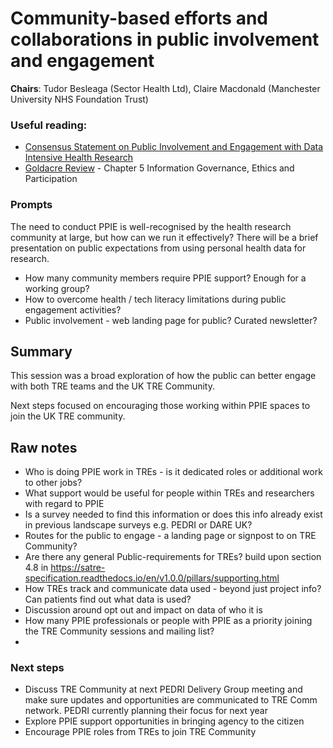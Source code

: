# Community-based efforts and collaborations in public involvement and engagement

**Chairs**: Tudor Besleaga (Sector Health Ltd), Claire Macdonald (Manchester University NHS Foundation Trust)

### Useful reading:

- [Consensus Statement on Public Involvement and Engagement with Data Intensive Health Research](https://ijpds.org/article/view/586/2829)
- [Goldacre Review](https://assets.publishing.service.gov.uk/government/uploads/system/uploads/attachment_data/file/1067053/goldacre-review-using-health-data-for-research-and-analysis.pdf) - Chapter 5 Information Governance, Ethics and Participation

### Prompts

The need to conduct PPIE is well-recognised by the health research community at large, but how can we run it effectively?
There will be a brief presentation on public expectations from using personal health data for research.

- How many community members require PPIE support? Enough for a working group?
- How to overcome health / tech literacy limitations during public engagement activities?
- Public involvement - web landing page for public? Curated newsletter?

## Summary

This session was a broad exploration of how the public can better engage with both TRE teams and the UK TRE Community.

Next steps focused on encouraging those working within PPIE spaces to join the UK TRE community.

## Raw notes

- Who is doing PPIE work in TREs - is it dedicated roles or additional work to other jobs?
- What support would be useful for people within TREs and researchers with regard to PPIE
- Is a survey needed to find this information or does this info already exist in previous landscape surveys e.g. PEDRI or DARE UK?
- Routes for the public to engage - a landing page or signpost to on TRE Community?
- Are there any general Public-requirements for TREs?
  build upon section 4.8 in https://satre-specification.readthedocs.io/en/v1.0.0/pillars/supporting.html
- How TREs track and communicate data used - beyond just project info? Can patients find out what data is used?
- Discussion around opt out and impact on data of who it is
- How many PPIE professionals or people with PPIE as a priority joining the TRE Community sessions and mailing list?
-

### Next steps

- Discuss TRE Community at next PEDRI Delivery Group meeting and make sure updates and opportunities are communicated to TRE Comm network. PEDRI currently planning their focus for next year
- Explore PPIE support opportunities in bringing agency to the citizen
- Encourage PPIE roles from TREs to join TRE Community
